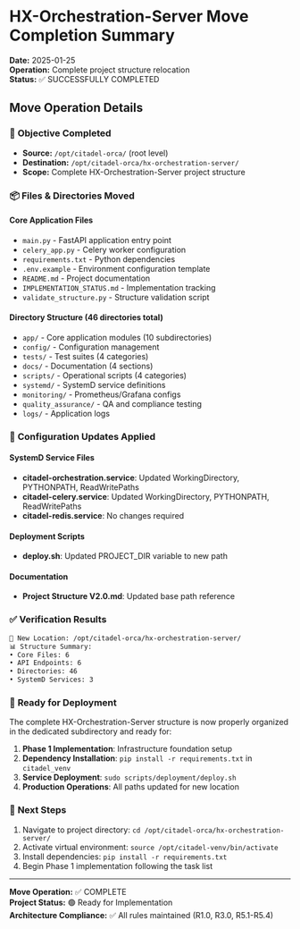 # HX-Orchestration-Server Move Completion Summary

**Date:** 2025-01-25  
**Operation:** Complete project structure relocation  
**Status:** ✅ SUCCESSFULLY COMPLETED  

## Move Operation Details

### 🎯 **Objective Completed**
- **Source:** `/opt/citadel-orca/` (root level)
- **Destination:** `/opt/citadel-orca/hx-orchestration-server/`
- **Scope:** Complete HX-Orchestration-Server project structure

### 📦 **Files & Directories Moved**

#### Core Application Files
- `main.py` - FastAPI application entry point
- `celery_app.py` - Celery worker configuration
- `requirements.txt` - Python dependencies
- `.env.example` - Environment configuration template
- `README.md` - Project documentation
- `IMPLEMENTATION_STATUS.md` - Implementation tracking
- `validate_structure.py` - Structure validation script

#### Directory Structure (46 directories total)
- `app/` - Core application modules (10 subdirectories)
- `config/` - Configuration management
- `tests/` - Test suites (4 categories) 
- `docs/` - Documentation (4 sections)
- `scripts/` - Operational scripts (4 categories)
- `systemd/` - SystemD service definitions
- `monitoring/` - Prometheus/Grafana configs
- `quality_assurance/` - QA and compliance testing
- `logs/` - Application logs

### 🔧 **Configuration Updates Applied**

#### SystemD Service Files
- **citadel-orchestration.service**: Updated WorkingDirectory, PYTHONPATH, ReadWritePaths
- **citadel-celery.service**: Updated WorkingDirectory, PYTHONPATH, ReadWritePaths
- **citadel-redis.service**: No changes required

#### Deployment Scripts
- **deploy.sh**: Updated PROJECT_DIR variable to new path

#### Documentation
- **Project Structure V2.0.md**: Updated base path reference

### ✅ **Verification Results**

```bash
📁 New Location: /opt/citadel-orca/hx-orchestration-server/
📊 Structure Summary:
• Core Files: 6
• API Endpoints: 6 
• Directories: 46
• SystemD Services: 3
```

### 🚀 **Ready for Deployment**

The complete HX-Orchestration-Server structure is now properly organized in the dedicated subdirectory and ready for:

1. **Phase 1 Implementation**: Infrastructure foundation setup
2. **Dependency Installation**: `pip install -r requirements.txt` in `citadel_venv`
3. **Service Deployment**: `sudo scripts/deployment/deploy.sh`
4. **Production Operations**: All paths updated for new location

### 📝 **Next Steps**

1. Navigate to project directory: `cd /opt/citadel-orca/hx-orchestration-server/`
2. Activate virtual environment: `source /opt/citadel-venv/bin/activate`
3. Install dependencies: `pip install -r requirements.txt`
4. Begin Phase 1 implementation following the task list

---

**Move Operation:** ✅ COMPLETE  
**Project Status:** 🟢 Ready for Implementation  
**Architecture Compliance:** ✅ All rules maintained (R1.0, R3.0, R5.1-R5.4)
